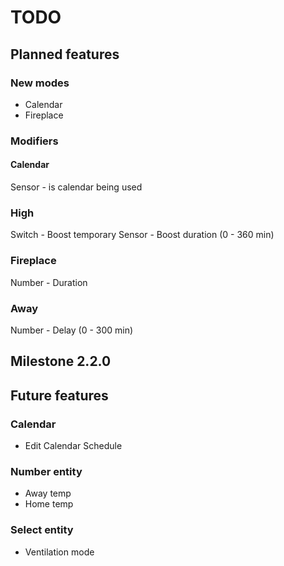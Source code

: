# TODO

## Planned features

### New modes

- Calendar
- Fireplace

### Modifiers

#### Calendar

Sensor - is calendar being used

### High

Switch - Boost temporary
Sensor - Boost duration (0 - 360 min)

### Fireplace

Number - Duration

### Away

Number - Delay (0 - 300 min)

## Milestone 2.2.0

## Future features

### Calendar

- Edit Calendar Schedule

### Number entity

- Away temp
- Home temp

### Select entity

- Ventilation mode
